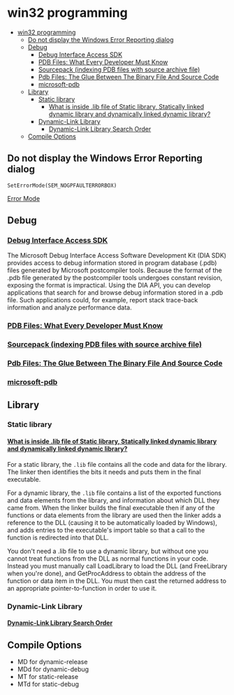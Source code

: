 # win32 programming

- [win32 programming](#win32-programming)
  - [Do not display the Windows Error Reporting dialog](#do-not-display-the-windows-error-reporting-dialog)
  - [Debug](#debug)
    - [Debug Interface Access SDK](#debug-interface-access-sdk)
    - [PDB Files: What Every Developer Must Know](#pdb-files-what-every-developer-must-know)
    - [Sourcepack (indexing PDB files with source archive file)](#sourcepack-indexing-pdb-files-with-source-archive-file)
    - [Pdb Files: The Glue Between The Binary File And Source Code](#pdb-files-the-glue-between-the-binary-file-and-source-code)
    - [microsoft-pdb](#microsoft-pdb)
  - [Library](#library)
    - [Static library](#static-library)
      - [What is inside .lib file of Static library, Statically linked dynamic library and dynamically linked dynamic library?](#what-is-inside-lib-file-of-static-library-statically-linked-dynamic-library-and-dynamically-linked-dynamic-library)
    - [Dynamic-Link Library](#dynamic-link-library)
      - [Dynamic-Link Library Search Order](#dynamic-link-library-search-order)
  - [Compile Options](#compile-options)

## Do not display the Windows Error Reporting dialog

    SetErrorMode(SEM_NOGPFAULTERRORBOX)

[Error Mode](https://docs.microsoft.com/en-us/windows/win32/debug/error-mode?redirectedfrom=MSDN)

## Debug

### [Debug Interface Access SDK](https://docs.microsoft.com/en-us/visualstudio/debugger/debug-interface-access/debug-interface-access-sdk?view=vs-2019)

The Microsoft Debug Interface Access Software Development Kit (DIA SDK) provides access to debug information stored in program database (.pdb) files generated by Microsoft postcompiler tools. Because the format of the .pdb file generated by the postcompiler tools undergoes constant revision, exposing the format is impractical. Using the DIA API, you can develop applications that search for and browse debug information stored in a .pdb file. Such applications could, for example, report stack trace-back information and analyze performance data.

### [PDB Files: What Every Developer Must Know](https://www.wintellect.com/pdb-files-what-every-developer-must-know/)

### [Sourcepack (indexing PDB files with source archive file)](https://www.codeproject.com/Articles/245824/Sourcepack-indexing-PDB-files-with-source-archive)

### [Pdb Files: The Glue Between The Binary File And Source Code](https://vineelkovvuri.com/posts/pdb-files-the-glue-between-the-binary-file-and-source-code/)

### [microsoft-pdb](https://github.com/Microsoft/microsoft-pdb)

## Library

### Static library

#### [What is inside .lib file of Static library, Statically linked dynamic library and dynamically linked dynamic library?](https://stackoverflow.com/questions/3250467/what-is-inside-lib-file-of-static-library-statically-linked-dynamic-library-an)

For a static library, the `.lib` file contains all the code and data for the library. The linker then identifies the bits it needs and puts them in the final executable.

For a dynamic library, the `.lib` file contains a list of the exported functions and data elements from the library, and information about which DLL they came from. When the linker builds the final executable then if any of the functions or data elements from the library are used then the linker adds a reference to the DLL (causing it to be automatically loaded by Windows), and adds entries to the executable's import table so that a call to the function is redirected into that DLL.

You don't need a .lib file to use a dynamic library, but without one you cannot treat functions from the DLL as normal functions in your code. Instead you must manually call LoadLibrary to load the DLL (and FreeLibrary when you're done), and GetProcAddress to obtain the address of the function or data item in the DLL. You must then cast the returned address to an appropriate pointer-to-function in order to use it.

### Dynamic-Link Library

#### [Dynamic-Link Library Search Order](https://docs.microsoft.com/en-us/windows/win32/dlls/dynamic-link-library-search-order)





## Compile Options

- MD for dynamic-release
- MDd for dynamic-debug
- MT for static-release
- MTd for static-debug




